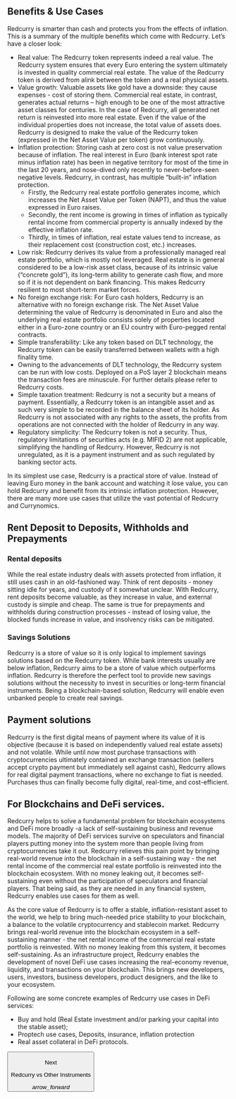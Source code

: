 
## Benefits & Use Cases

Redcurry is smarter than cash and protects you from the effects of inflation. This is a summary of the multiple benefits which come with Redcurry. Let’s have a closer look: 

* Real value: The Redcurry token represents indeed a real value. The Redcurry system ensures that every Euro entering the system ultimately is invested in quality commercial real estate. The value of the Redcurry token is derived from alink between the token and a real physical assets.
* Value growth: Valuable assets like gold have a downside: they cause expenses - cost of storing them. Commercial real estate, in contrast, generates actual returns – high enough to be one of the most attractive asset classes for centuries. In the case of Redcurry, all generated net return is reinvested into more real estate. Even if the value of the individual properties does not increase, the total value of assets does. Redcurry is designed to make the value of the Redcurry token (expressed in the Net Asset Value per token) grow continuously.
* Inflation protection: Storing cash at zero cost is not value preservation because of inflation. The real interest in Euro (bank interest spot rate minus inflation rate) has been in negative territory for most of the time in the last 20 years, and nose-dived only recently to never-before-seen negative levels. Redcurry, in contrast, has multiple “built-in” inflation protection. 
    * Firstly, the Redcurry real estate portfolio generates income, which increases the Net Asset Value per Token (NAPT), and thus the value expressed in Euro raises.
    * Secondly, the rent income is growing in times of inflation as typically rental income from commercial property is annually indexed by the effective inflation rate. 
    * Thirdly, in times of inflation, real estate values tend to increase, as their replacement cost (construction cost, etc.) increases. 
* Low risk: Redcurry derives its value from a professionally managed real estate portfolio, which is mostly not leveraged. Real estate is in general considered to be a low-risk asset class, because of its intrinsic value (“concrete gold”), its long-term ability to generate cash flow, and more so if it is not dependent on bank financing. This makes Redcurry resilient to most short-term market forces. 
* No foreign exchange risk: For Euro cash holders, Redcurry is an alternative with no foreign exchange risk. The Net Asset Value determining the value of Redcurry is denominated in Euro and also the underlying real estate portfolio consists solely of properties located either in a Euro-zone country or an EU country with Euro-pegged rental contracts.
* Simple transferability: Like any token based on DLT technology, the Redcurry token can be easily transferred between wallets with a high finality time.
* Owning to the advancements of DLT technology, the Redcurry system can be run with low costs. Deployed on a PoS layer 2 blockchain means the transaction fees are minuscule. For further details please refer to Redcurry costs.
* Simple taxation treatment: Redcurry is not a security but a means of payment. Essentially, a Redcurry token is an intangible asset and as such very simple to be recorded in the balance sheet of its holder. As Redcurry is not associated with any rights to the assets, the profits from operations are not connected with the holder of Redcurry in any way.
* Regulatory simplicity: The Redcurry token is not a security. Thus, regulatory limitations of securities acts (e.g. MIFID 2) are not applicable, simplifying the handling of Redcurry. However, Redcurry is not unregulated, as it is a payment instrument and as such regulated by banking sector acts.

In its simplest use case, Redcurry is a practical store of value. Instead of leaving Euro money in the bank account and watching it lose value, you can hold Redcurry and benefit from its intrinsic inflation protection. However, there are many more use cases that utilize the vast potential of Redcurry and Currynomics. 

## Rent Deposit to Deposits, Withholds and Prepayments

### Rental deposits
While the real estate industry deals with assets protected from inflation, it still uses cash in an old-fashioned way. Think of rent deposits - money sitting idle for years, and custody of it somewhat unclear. With Redcurry, rent deposits become valuable, as they increase in value, and external custody is simple and cheap. The same is true for prepayments and withholds during construction processes - instead of losing value, the blocked funds increase in value, and insolvency risks can be mitigated. 

### Savings Solutions
Redcurry is a store of value so it is only logical to implement savings solutions based on the Redcurry token. While bank interests usually are below inflation, Redcurry aims to be a store of value which outperforms inflation. Redcurry is therefore the perfect tool to provide new savings solutions without the necessity to invest in securities or long-term financial instruments. Being a blockchain-based solution, Redcurry will enable even unbanked people to create real savings.

## Payment solutions
Redcurry is the first digital means of payment where its value of it is objective (because it is based on independently valued real estate assets) and not volatile. While until now most purchase transactions with cryptocurrencies ultimately contained an exchange transaction (sellers accept crypto payment but immediately sell against cash), Redcurry allows for real digital payment transactions, where no exchange to fiat is needed. Purchases thus can finally become fully digital, real-time, and cost-efficient.

## For Blockchains and DeFi services.
Redcurry helps to solve a fundamental problem for blockchain ecosystems and DeFi more broadly -a lack of self-sustaining business and revenue models. The majority of DeFi services survive on speculators and financial players putting money into the system more than people living from cryptocurrencies take it out. Redcurry relieves this pain point by bringing real-world revenue into the blockchain in a self-sustaining way - the net rental income of the commercial real estate portfolio is reinvested into the blockchain ecosystem. With no money leaking out, it becomes self-sustaining even without the participation of speculators and financial players. That being said, as they are needed in any financial system, Redcurry enables use cases for them as well.

As the core value of Redcurry is to offer a stable, inflation-resistant asset to the world, we help to bring much-needed price stability to your blockchain, a balance to the volatile cryptocurrency and stablecoin market.
Redcurry brings real-world revenue into the blockchain ecosystem in a self-sustaining manner - the net rental income of the commercial real estate portfolio is reinvested. With no money leaking from this system, it becomes self-sustaining. 
As an infrastructure project, Redcurry enables the development of novel DeFi use cases increasing the real-economy revenue, liquidity, and transactions on your blockchain. This brings new developers, users, investors, business developers, product designers, and the like to your ecosystem.

Following are some concrete examples of Redcurry use cases in DeFi services:

* Buy and hold (Real Estate investment and/or parking your capital into the stable asset); 
* Proptech use cases, Deposits, insurance, inflation protection
* Real asset collateral in DeFi protocols.


<a href="/#/whitepaper/compare">
    <button class="nextButton" >
        <div class="copy">
            <p class="title">Next</p>
            <p class="value">Redcurry vs Other Instruments</p>
        </div>
        <div class="icon"><i class="material-icons">arrow_forward</i></div>
    </button>
</a>

<!-- [Next: Redcurry vs Other Instruments](/whitepaper/compare.md) -->
